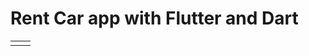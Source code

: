 # Rent Car app with Flutter and Dart
<table>
  <tr>
    <td><img src-'https://github.com/mrkzqsmv/Rent-Car-app-with-Flutter-and-Dart/blob/main/app_screen_images/WhatsApp%20Image%202023-09-23%20at%2010.59.20%20PM.jpeg'></td>
    <td><img src-'https://github.com/mrkzqsmv/Rent-Car-app-with-Flutter-and-Dart/blob/main/app_screen_images/WhatsApp%20Image%202023-09-23%20at%2010.59.20%20PM%20(1).jpeg'></td>
  </tr>
</table>
